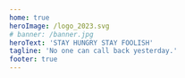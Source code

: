 ```yaml
---
home: true
heroImage: /logo_2023.svg
# banner: /banner.jpg
heroText: 'STAY HUNGRY STAY FOOLISH'
tagline: 'No one can call back yesterday.'
footer: true
---
```



<!-- # zyao89.github.io -->

<!-- [Website] -->
